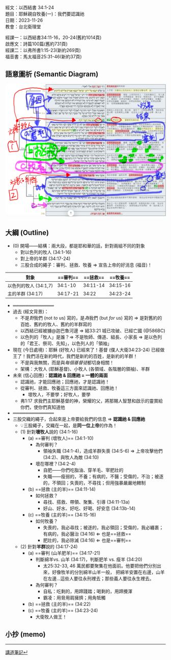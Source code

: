 經文：以西結書 34:1-24   
題目：耶穌親自牧養(一)：我們要認識祂   
日期：2023-11-26   
教會：台北衛理堂   

經課一：以西結書34:11-16，20-24(舊約1014頁)   
啟應文：詩篇100篇(舊約731頁)   
經課二：以弗所書1:15-23(新約269頁)   
福音書：馬太福音25:31-46(新約37頁)  


## 語意圖析 (Semantic Diagram)
![images/Pasted image 20231125210929.png](images/Pasted%20image%2020231125210929.png)

## 大綱 (Outline)

- (0) 開場——結構：兩大段，都是耶和華的話，針對兩組不同的對象
	- 對以色列的牧人 (34:1-16)
	- 對上帝的羊群 (34:17-24)
	- 三股合成的繩子：審判、拯救、牧養 ⇒ 宣告上帝的好消息 (福音)！

| 對象 | ==審判== | ==拯救==| ==牧養== |
|--------|----------|----------|----------|
| 以色列的牧人 (34:1,7) | 34:1-10 | 34:11-14 | 34:15-16 |
| 主的羊群 (34:17) | 34:17-21 | 34:22 | 34:23-24 |

- ═════════════
- 過去 (經文背景)：
	- 不是*對*我們 (not *to* us) 寫的，是*為*我們 (but *for* us) 寫的 ⇒ 是對舊約的百姓、舊約的牧人、舊約的羊群寫的
	- 以西結已經被擄@迦巴魯河邊 ⇒ 結33:21 城已攻破、已經亡國 (@586BC) 
	- 以色列的「牧人」是誰？⇒ 不是牧師、傳道、組長、小家長 ⇒ 是以色列的「君王、祭司、先知」，以色列人的「領袖」
- 現在 (今日處境)：耶穌 (好牧人) 已經來了！基督 (僕人大衛34:23-24) 已經做王了！我們活在新約時代，我們是新約的百姓，是新約的羊群！
	- 不是與我無關，而是與*每個基督徒*都切身相關！
	- 架構：大牧人 (耶穌基督)、小牧人 (各領域、各階層的領袖)、羊群
- 未來 (信心回應)：**認識祂 & 回應祂 = 一體的兩面**
	- 認識祂，才能回應祂；回應祂，才是認識祂！
	- 從審判、拯救、牧養這三方面來認識祂、回應祂！
		- 壞牧人，不要學；好牧人，要學
	- 弗1:17 求我們主耶穌基督的神，榮耀的父，將那賜人智慧和啟示的靈賞給你們，使你們真知道他
- ═════════════
- 三股交織的繩子，合起來是上帝要給我們的信息 ⇒ **認識祂 & 回應祂**
	- 💡三股繩子，交織在一起，是**同一位上帝**的作為！
	- (1) 針對**壞牧人**說的 (34:1-16)
		- (a) ==審判 (壞牧人)== (34:1-10)
			- 為何審判？
				- 領袖失職 (34:1-4)，造成羊群失喪 (34:5-6) ⇒ 上帝攻擊他們 (34:2)、與牧人為敵 (34:10)
			- 壞在哪裡？(34:2-4)
				- 自肥——你們吃脂油、穿羊毛、宰肥壯的
				- 失職——瘦弱的，不養；有病的，不醫；受傷的，不治；被逐的，不領回；失喪的，不尋找；但用強暴嚴嚴地轄制
		- (b) ==拯救 (主的羊)== (34:11-14)
			- 如何拯救？
				- 尋找、搭救、帶領、聚集、引導 (34:11-13a)
				- 好山、好水、好吃、好喝、好安息 (34:13b-14)
		- (c) ==牧養 (主的羊)== (34:15-16)
			- 如何牧養？
				- 失喪的，我必尋找；被逐的，我必領回；受傷的，我必纏裹；有病的，我必醫治 (34:16) ⇐ 也是==拯救==
				- 肥壯的，我必除滅 (34:16) ⇐ 也是==審判==
	- (2) 針對**羊群**說的 (34:17-24)
		- (a) ==審判 (山羊肥羊)== (34:17-21)
			- 判斷綿羊vs. 山羊 (34:17)，判斷肥羊 vs. 瘦羊 (34:20)
				- 太25:32-33, 46 萬民都要聚集在他面前。他要把他們分別出來，好像牧羊的分別綿羊山羊一般， 把綿羊安置在右邊，山羊在左邊...這些人要往永刑裡去；那些義人要往永生裡去。
			- 為何審判？
				- 自私：吃剩的，用蹄踐踏；喝剩的，用蹄攪渾
				- 霸凌：用脅用肩擁擠；用角牴觸
		- (b) ==拯救 (主的羊)== (34:22)
		- (c) ==牧養 (主的羊)== (34:23-24)
			- 大衛牧人做王！

## 小抄 (memo)




---


[講道筆記↵](README.md)


